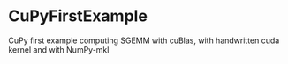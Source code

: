 # CuPyFirstExample
CuPy first example computing SGEMM with cuBlas, with handwritten cuda kernel and with NumPy-mkl
